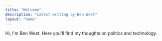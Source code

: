 ```yaml
---
title: "Welcome"
description: "Latest writing by Ben West"
layout: "home"
---
```


Hi, I'm Ben West. Here you'll find my thoughts on politics and technology.
